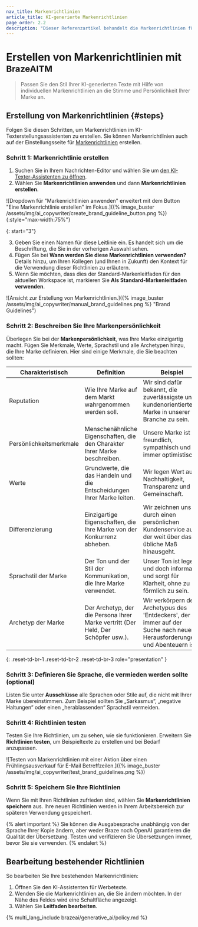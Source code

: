 ```yaml
---
nav_title: Markenrichtlinien
article_title: KI-generierte Markenrichtlinien
page_order: 2.2
description: "Dieser Referenzartikel behandelt die Markenrichtlinien für den KI-Texter-Assistenten, eine Funktion, mit der Sie den Stil der vom KI-Texter-Assistenten generierten Texte an die Stimme und den Stil Ihrer Marke anpassen können."
---
```


# Erstellen von Markenrichtlinien mit <sup>BrazeAITM</sup>

> Passen Sie den Stil Ihrer KI-generierten Texte mit Hilfe von individuellen Markenrichtlinien an die Stimme und Persönlichkeit Ihrer Marke an.

## Erstellung von Markenrichtlinien {#steps}

Folgen Sie diesen Schritten, um Markenrichtlinien im KI-Texterstellungsassistenten zu erstellen. Sie können Markenrichtlinien auch auf der Einstellungsseite für [Markenrichtlinien]({{site.baseurl}}/user_guide/administrative/app_settings/brand_guidelines/) erstellen.

### Schritt 1: Markenrichtlinie erstellen

1. Suchen Sie in Ihrem Nachrichten-Editor und wählen Sie <i class="fa-solid fa-wand-magic-sparkles" title="KI Werbetexter"></i> um [den KI-Texter-Assistenten zu öffnen]({{site.baseurl}}/user_guide/brazeai/generative_ai/ai_copywriting/#access).
2. Wählen Sie **Markenrichtlinien anwenden** und dann **Markenrichtlinien erstellen**.

\![Dropdown für "Markenrichtlinien anwenden" erweitert mit dem Button "Eine Markenrichtlinie erstellen" im Fokus.]({% image_buster /assets/img/ai_copywriter/create_brand_guideline_button.png %}){:style="max-width:75%"}

{: start="3"}

3. Geben Sie einen Namen für diese Leitlinie ein. Es handelt sich um die Beschriftung, die Sie in der vorherigen Auswahl sehen.
4. Fügen Sie bei **Wann werden Sie diese Markenrichtlinien verwenden?** Details hinzu, um Ihren Kollegen (und Ihnen in Zukunft) den Kontext für die Verwendung dieser Richtlinien zu erläutern.
5. Wenn Sie möchten, dass dies der Standard-Markenleitfaden für den aktuellen Workspace ist, markieren Sie **Als Standard-Markenleitfaden verwenden**.

\![Ansicht zur Erstellung von Markenrichtlinien.]({% image_buster /assets/img/ai_copywriter/manual_brand_guidelines.png %} "Brand Guidelines")

### Schritt 2: Beschreiben Sie Ihre Markenpersönlichkeit

Überlegen Sie bei der **Markenpersönlichkeit**, was Ihre Marke einzigartig macht. Fügen Sie Merkmale, Werte, Sprachstil und alle Archetypen hinzu, die Ihre Marke definieren. Hier sind einige Merkmale, die Sie beachten sollten:

| **Charakteristisch**       | **Definition**                                                                       | **Beispiel**                                                        |
|--------------------------|--------------------------------------------------------------------------------------|--------------------------------------------------------------------|
| Reputation               | Wie Ihre Marke auf dem Markt wahrgenommen werden soll.                               | Wir sind dafür bekannt, die zuverlässigste und kundenorientierteste Marke in unserer Branche zu sein. |
| Persönlichkeitsmerkmale       | Menschenähnliche Eigenschaften, die den Charakter Ihrer Marke beschreiben.                     | Unsere Marke ist freundlich, sympathisch und immer optimistisch.          |
| Werte                   | Grundwerte, die das Handeln und die Entscheidungen Ihrer Marke leiten.                           | Wir legen Wert auf Nachhaltigkeit, Transparenz und Gemeinschaft.            |
| Differenzierung          | Einzigartige Eigenschaften, die Ihre Marke von der Konkurrenz abheben.                         | Wir zeichnen uns durch einen persönlichen Kundenservice aus, der weit über das übliche Maß hinausgeht. |
| Sprachstil der Marke              | Der Ton und der Stil der Kommunikation, die Ihre Marke verwendet.                                 | Unser Ton ist leger und doch informativ und sorgt für Klarheit, ohne zu förmlich zu sein. |
| Archetyp der Marke          | Der Archetyp, der die Persona Ihrer Marke vertritt (Der Held, Der Schöpfer usw.).    | Wir verkörpern den Archetypus des 'Entdeckers', der immer auf der Suche nach neuen Herausforderungen und Abenteuern ist. |
{: .reset-td-br-1 .reset-td-br-2 .reset-td-br-3 role="presentation" }

### Schritt 3: Definieren Sie Sprache, die vermieden werden sollte (optional)

Listen Sie unter **Ausschlüsse** alle Sprachen oder Stile auf, die nicht mit Ihrer Marke übereinstimmen. Zum Beispiel sollten Sie „Sarkasmus“, „negative Haltungen“ oder einen „herablassenden“ Sprachstil vermeiden.

### Schritt 4: Richtlinien testen

Testen Sie Ihre Richtlinien, um zu sehen, wie sie funktionieren. Erweitern Sie **Richtlinien testen**, um Beispieltexte zu erstellen und bei Bedarf anzupassen.

\![Testen von Markenrichtlinien mit einer Aktion über einen Frühlingsausverkauf für E-Mail Betreffzeilen.]({% image_buster /assets/img/ai_copywriter/test_brand_guidelines.png %})

### Schritt 5: Speichern Sie Ihre Richtlinien

Wenn Sie mit Ihren Richtlinien zufrieden sind, wählen Sie **Markenrichtlinien speichern** aus. Ihre neuen Richtlinien werden in Ihrem Arbeitsbereich zur späteren Verwendung gespeichert.

{% alert important %}
Sie können die Ausgabesprache unabhängig von der Sprache Ihrer Kopie ändern, aber weder Braze noch OpenAI garantieren die Qualität der Übersetzung. Testen und verifizieren Sie Übersetzungen immer, bevor Sie sie verwenden.
{% endalert %}

## Bearbeitung bestehender Richtlinien

So bearbeiten Sie Ihre bestehenden Markenrichtlinien:

1. Öffnen Sie den KI-Assistenten für Werbetexte.
2. Wenden Sie die Markenrichtlinien an, die Sie ändern möchten. In der Nähe des Feldes wird eine Schaltfläche angezeigt.
3. Wählen Sie **Leitfaden bearbeiten**.

{% multi_lang_include brazeai/generative_ai/policy.md %}
